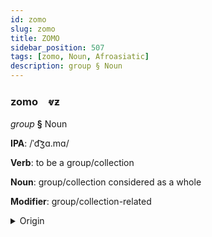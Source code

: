 ```yaml
---
id: zomo
slug: zomo
title: ZOMO
sidebar_position: 507
tags: [zomo, Noun, Afroasiatic]
description: group § Noun
---
```


### zomo&emsp;<span kind="abugida">ⱴƶ</span>

*group* **§** Noun

**IPA**: /ˈd͡ʒɑ.mɑ/

**Verb**: to be a group/collection

**Noun**: group/collection considered as a whole

**Modifier**: group/collection-related

<details>
    <summary>Origin</summary>
    Arabic جَمَاعَة⁩ jamāʕa /d͡ʒa.maː.ʕa/<br/>
    <em>Afroasiatic Language Family</em>
</details>